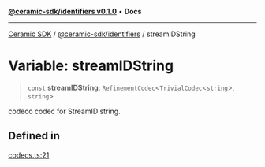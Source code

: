 [**@ceramic-sdk/identifiers v0.1.0**](../README.md) • **Docs**

***

[Ceramic SDK](../../../README.md) / [@ceramic-sdk/identifiers](../README.md) / streamIDString

# Variable: streamIDString

> `const` **streamIDString**: `RefinementCodec`\<`TrivialCodec`\<`string`\>, `string`\>

codeco codec for StreamID string.

## Defined in

[codecs.ts:21](https://github.com/ceramicstudio/ceramic-sdk/blob/08d58118912aa26627dbf829b08a7b8bc9962e2e/packages/identifiers/src/codecs.ts#L21)
